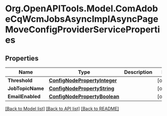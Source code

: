 # Org.OpenAPITools.Model.ComAdobeCqWcmJobsAsyncImplAsyncPageMoveConfigProviderServiceProperties
## Properties

Name | Type | Description | Notes
------------ | ------------- | ------------- | -------------
**Threshold** | [**ConfigNodePropertyInteger**](ConfigNodePropertyInteger.md) |  | [optional] 
**JobTopicName** | [**ConfigNodePropertyString**](ConfigNodePropertyString.md) |  | [optional] 
**EmailEnabled** | [**ConfigNodePropertyBoolean**](ConfigNodePropertyBoolean.md) |  | [optional] 

[[Back to Model list]](../README.md#documentation-for-models) [[Back to API list]](../README.md#documentation-for-api-endpoints) [[Back to README]](../README.md)

